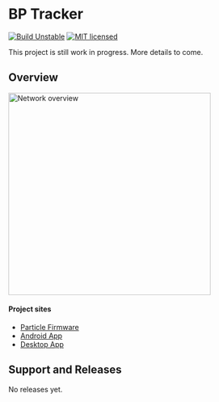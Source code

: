 BP Tracker
==========

[![Build Unstable][shield-unstable]](#)
[![MIT licensed][shield-license]](#)

This project is still work in progress. More details to come.

Overview
-----------------

<img width="400px" src="https://rawgit.com/BP-Tracker/BP-Tracker.github.io/master/assets/images/network-overview.png" alt="Network overview" />


#### Project sites
  - [Particle Firmware][bp-tracker-particle]
  - [Android App][bp-tracker-android]
  - [Desktop App][bp-tracker-desktop]

Support and Releases
-------

No releases yet.

[shield-unstable]: https://img.shields.io/badge/build-unstable-red.svg
[shield-license]: https://img.shields.io/badge/license-MIT-blue.svg

[bp-tracker-particle]: https://github.com/BP-Tracker/bp-tracker-particle
[bp-tracker-android]: https://github.com/BP-Tracker/bp-tracker-android
[bp-tracker-desktop]: https://github.com/BP-Tracker/bp-tracker-desktop
